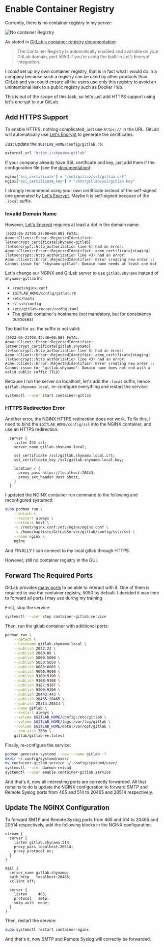 # Enable Container Registry

Currently, there is no container registry in my server:

![No container Registry](assets/no_container_registry.png)

As stated in [GitLab's container registry documentation](https://docs.gitlab.com/ee/administration/packages/container_registry.html#enable-the-container-registry):

> The Container Registry is automatically enabled and available on your GitLab domain, port 5050 if you’re using the built-in Let’s Encrypt integration.

I _could_ set up my own container registry, that is in fact what I would do in a company because such a registry can be used by other products than GitLab and you could ensure all the users use only this registry to avoid an unintentional leak to a public registry such as Docker Hub.

This is out of the scope of this task, so let's just add HTTPS support using let's encrypt to our GitLab.

## Add HTTPS Support

To enable HTTPS, nothing complicated, just use `https://` in the URL. GitLab will automatically use [Let's Encrypt](https://letsencrypt.org/) to generate the certificates.

Just update the `$GITLAB_HOME/config/gitlab.rb`:

```ruby
external_url "https://shynamo-gitlab"
```

If your company already have SSL certificate and key, just add them if the configuration file (see the [documentation](https://docs.gitlab.com/omnibus/settings/ssl/index.html#change-the-default-ssl-certificate-location)):

```ruby
nginx['ssl_certificate'] = "/mnt/gitlab/ssl/gitlab.crt"
nginx['ssl_certificate_key'] = "/mnt/gitlab/ssl/gitlab.key"
```

I strongly recommend using your own certificate instead of the self-signed one generated by [Let's Encrypt](https://letsencrypt.org/). Maybe it is self-signed because of the `.local` suffix.

### Invalid Domain Name

However, [Let's Encrypt](https://letsencrypt.org/) requires at least a dot in the domain name:

```log
[2023-05-21T08:27:00+00:00] FATAL: Acme::Client::Error::RejectedIdentifier: letsencrypt_certificate[shynamo-gitlab] (letsencrypt::http_authorization line 6) had an error: Acme::Client::Error::RejectedIdentifier: acme_certificate[staging] (letsencrypt::http_authorization line 43) had an error: Acme::Client::Error::RejectedIdentifier: Error creating new order :: Cannot issue for "shynamo-gitlab": Domain name needs at least one dot
```

Let's change our NGINX and GitLab server to use `gitlab.shynamo` instead of `shynamo-gitlab` in:

- `/root/nginx.conf`
- `$GITLAB_HOME/config/gitlab.rb`
- `/etc/hosts`
- `~/.ssh/config`
- `/etc/gitlab-runner/config.toml`
- The gitlab container's hostname (not mandatory, but for consistency purposes)

Too bad for us, the suffix is not valid:

```log
[2023-05-21T08:42:40+00:00] FATAL: Acme::Client::Error::RejectedIdentifier: letsencrypt_certificate[gitlab.shynamo] (letsencrypt::http_authorization line 6) had an error: Acme::Client::Error::RejectedIdentifier: acme_certificate[staging] (letsencrypt::http_authorization line 43) had an error: Acme::Client::Error::RejectedIdentifier: Error creating new order :: Cannot issue for "gitlab.shynamo": Domain name does not end with a valid public suffix (TLD)
```

Because I run the server on localhost, let's add the `.local` suffix, hence `gitlab.shynamo.local`, re-configure everything and restart the service:

```bash
systemctl --user start container-gitlab
```

### HTTPS Redirection Error

Another error, the NGINX HTTPS redirection does not work. To fix this, I need to bind the `$GITLAB_HOME/config/ssl` into the NGINX container, and use an HTTPS redirection:

```nginx
  server {
    listen 443 ssl;
    server_name gitlab.shynamo.local;

    ssl_certificate /ssl/gitlab.shynamo.local.crt;
    ssl_certificate_key /ssl/gitlab.shynamo.local.key;

    location / {
      proxy_pass https://localhost:20443;
      proxy_set_header Host $host;
    }
  }
```

I updated the NGINX container run command to the following and reconfigured systemctl:

```bash
sudo podman run \
    --detach \
    --restart always \
    --network host \
    -v /root/nginx.conf:/etc/nginx/nginx.conf \
    -v /home/baptiste/GitLabServer/gitlab/config/ssl:/ssl \
    --name nginx \
    nginx
```

And FINALLY I can connect to my local gitlab through HTTPS.

However, still no container registry in the GUI.

## Forward The Required Ports

GitLab provides [many ports](https://docs.gitlab.com/ee/administration/package_information/defaults.html) to be able to interact with it. One of them is required to use the container registry, 5050 by default. I decided it was time to forward all ports I may use during my training.

First, stop the service:

```bash
systemctl --user stop container-gitlab.service
```

Then, run the gitlab container with additional ports:

```bash
podman run \
    --detach \
    --hostname gitlab.shynamo.local \
    --publish 2022:22 \
    --publish 2080:80 \
    --publish 5000:5000 \
    --publish 5050:5050 \
    --publish 8083:8083 \
    --publish 9090:9090 \
    --publish 9100:9100 \
    --publish 9168:9168 \
    --publish 9187:9187 \
    --publish 9200:9200 \
    --publish 20443:443 \
    --publish 20465:20465 \
    --publish 20514:20514 \
    --name gitlab \
    --restart always \
    --volume $GITLAB_HOME/config:/etc/gitlab \
    --volume $GITLAB_HOME/logs:/var/log/gitlab \
    --volume $GITLAB_HOME/data:/var/opt/gitlab \
    --shm-size 256m \
    gitlab/gitlab-ee:latest
```

Finally, re-configure the service:

```bash
podman generate systemd --new --name gitlab -f
mkdir ~/.config/systemd/user/
mv container-gitlab.service ~/.config/systemd/user/
systemctl --user daemon-reload
systemctl --user enable container-gitlab.service
```

And that's it, now all interesting ports are correctly forwarded. All that remains to do is update the NGINX configuration to forward SMTP and Remote Syslog ports from 465 and 514 to 20465 and 20514 respectively.

## Update The NGINX Configuration

To forward SMTP and Remote Syslog ports from 465 and 514 to 20465 and 20514 respectively, add the following blocks in the NGINX configuration.

```nginx
stream {
  server {
    listen gitlab.shynamo:514;
    proxy_pass localhost:20514;
    proxy_protocol on;
  }
}

mail {
  server_name gitlab.shynamo;
  auth_http   localhost:20465;
  xclient off;

  server {
    listen     465;
    protocol   smtp;
    smtp_auth  none;
  }
}
```

Then, restart the service:

```bash
sudo systemctl restart container-nginx
```

And that's it, now SMTP and Remote Syslog will correctly be forwarded.
